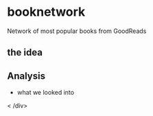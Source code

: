 # booknetwork
Network of most popular books from GoodReads

## the idea

## Analysis

- what we looked into


<div id="d3-container">< /div>
<style>
.node {stroke: #fff; stroke-width: 1.5px;}
.link {stroke: #999; stroke-opacity: .6;}
< /style>
